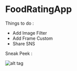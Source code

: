 # FoodRatingApp

Things to do :
- Add Image Filter
- Add Frame Custom
- Share SNS

Sneak Peek :

![alt tag](https://media.giphy.com/media/l1KcQVgJyvF2z7MnS/giphy.gif)
